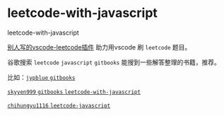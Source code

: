 # leetcode-with-javascript

leetcode-with-javascript

[别人写的vscode-leetcode插件](https://www.cnblogs.com/jdneo/p/8456914.html)
助力用vscode 刷 `leetcode` 题目。

谷歌搜索 `leetcode` `javascript` `gitbooks` 能搜到一些解答整理的书籍，推荐。

比如：[`jypblue` `gitbooks`](https://jypblue.gitbooks.io/leetcode/content/)

[`skyyen999` `gitbooks` `leetcode-with-javascript`](https://skyyen999.gitbooks.io/-leetcode-with-javascript/content/)

[`chihungyu1116` `leetcode-javascript`](https://github.com/chihungyu1116/leetcode-javascript/)